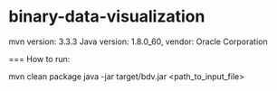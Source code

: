 # binary-data-visualization

mvn version: 3.3.3
Java version: 1.8.0_60, vendor: Oracle Corporation

===
How to run:

mvn clean package
java -jar target/bdv.jar <path_to_input_file>
